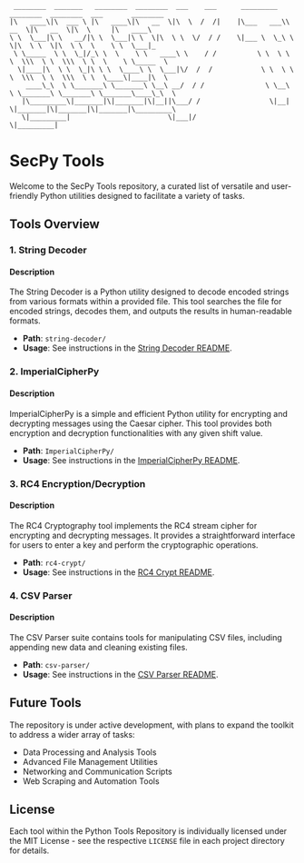 ```
 ________  _______   ________  ________  ___    ___      _________  ________  ________  ___       ________      
|\   ____\|\  ___ \ |\   ____\|\   __  \|\  \  /  /|    |\___   ___\\   __  \|\   __  \|\  \     |\   ____\     
\ \  \___|\ \   __/|\ \  \___|\ \  \|\  \ \  \/  / /    \|___ \  \_\ \  \|\  \ \  \|\  \ \  \    \ \  \___|_    
 \ \_____  \ \  \_|/_\ \  \    \ \   ____\ \    / /          \ \  \ \ \  \\\  \ \  \\\  \ \  \    \ \_____  \   
  \|____|\  \ \  \_|\ \ \  \____\ \  \___|\/  /  /            \ \  \ \ \  \\\  \ \  \\\  \ \  \____\|____|\  \  
    ____\_\  \ \_______\ \_______\ \__\ __/  / /               \ \__\ \ \_______\ \_______\ \_______\____\_\  \ 
   |\_________\|_______|\|_______|\|__||\___/ /                 \|__|  \|_______|\|_______|\|_______|\_________\
   \|_________|                        \|___|/                                                      \|_________|
```
# SecPy Tools

Welcome to the SecPy Tools repository, a curated list of versatile and user-friendly Python utilities designed to facilitate a variety of tasks.

## Tools Overview

### 1. String Decoder

#### Description
The String Decoder is a Python utility designed to decode encoded strings from various formats within a provided file. This tool searches the file for encoded strings, decodes them, and outputs the results in human-readable formats.

- **Path**: `string-decoder/`
- **Usage**: See instructions in the [String Decoder README](string-decoder/README.md).

### 2. ImperialCipherPy

#### Description
ImperialCipherPy is a simple and efficient Python utility for encrypting and decrypting messages using the Caesar cipher. This tool provides both encryption and decryption functionalities with any given shift value.

- **Path**: `ImperialCipherPy/`
- **Usage**: See instructions in the [ImperialCipherPy README](ImperialCipherPy/README.md).

### 3. RC4 Encryption/Decryption

#### Description
The RC4 Cryptography tool implements the RC4 stream cipher for encrypting and decrypting messages. It provides a straightforward interface for users to enter a key and perform the cryptographic operations.

- **Path**: `rc4-crypt/`
- **Usage**: See instructions in the [RC4 Crypt README](rc4-crypt/README.md).

### 4. CSV Parser

#### Description
The CSV Parser suite contains tools for manipulating CSV files, including appending new data and cleaning existing files.

- **Path**: `csv-parser/`
- **Usage**: See instructions in the [CSV Parser README](csv-parser/README.md).

## Future Tools

The repository is under active development, with plans to expand the toolkit to address a wider array of tasks:

- Data Processing and Analysis Tools
- Advanced File Management Utilities
- Networking and Communication Scripts
- Web Scraping and Automation Tools

## License

Each tool within the Python Tools Repository is individually licensed under the MIT License - see the respective `LICENSE` file in each project directory for details.
